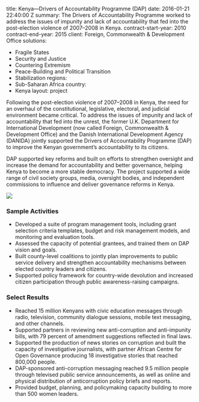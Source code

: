 
title: Kenya—Drivers of Accountability Programme (DAP)
date: 2016-01-21 22:40:00 Z
summary: The Drivers of Accountability Programme worked to address the issues of impunity
  and lack of accountability that fed into the post-election violence of 2007–2008
  in Kenya.
contract-start-year: 2010
contract-end-year: 2015
client: Foreign, Commonwealth & Development Office
solutions:
- Fragile States
- Security and Justice
- Countering Extremism
- Peace-Building and Political Transition
- Stabilization
regions:
- Sub-Saharan Africa
country:
- Kenya
layout: project


Following the post-election violence of 2007–2008 in Kenya, the need for an overhaul of the constitutional, legislative, electoral, and judicial environment became critical. To address the issues of impunity and lack of accountability that fed into the unrest, the former U.K. Department for International Development (now called Foreign, Commonwealth & Development Office) and the Danish International Development Agency (DANIDA) jointly supported the Drivers of Accountability Programme (DAP) to improve the Kenyan government’s accountability to its citizens.

DAP supported key reforms and built on efforts to strengthen oversight and increase the demand for accountability and better governance, helping Kenya to become a more stable democracy. The project supported a wide range of civil society groups, media, oversight bodies, and independent commissions to influence and deliver governance reforms in Kenya.

![](https://assetify-dai.com/projects/Kenya-Drivers-of-Accountability-Programme.jpg)

### Sample Activities

* Developed a suite of program management tools, including grant selection criteria templates, budget and risk management models, and monitoring and evaluation tools.
* Assessed the capacity of potential grantees, and trained them on DAP vision and goals.
* Built county-level coalitions to jointly plan improvements to public service delivery and strengthen accountability mechanisms between elected country leaders and citizens.
* Supported policy framework for country-wide devolution and increased citizen participation through public awareness-raising campaigns.

### Select Results

* Reached 15 million Kenyans with civic education messages through radio, television, community dialogue sessions, mobile text messaging, and other channels.
* Supported partners in reviewing new anti-corruption and anti-impunity bills, with 79 percent of amendment suggestions reflected in final laws.
* Supported the production of news stories on corruption and built the capacity of investigative journalists, with partner African Centre for Open Governance producing 18 investigative stories that reached 800,000 people.
* DAP-sponsored anti-corruption messaging reached 9.5 million people through televised public service announcements, as well as online and physical distribution of anticorruption policy briefs and reports.
* Provided budget, planning, and policymaking capacity building to more than 500 women leaders.
